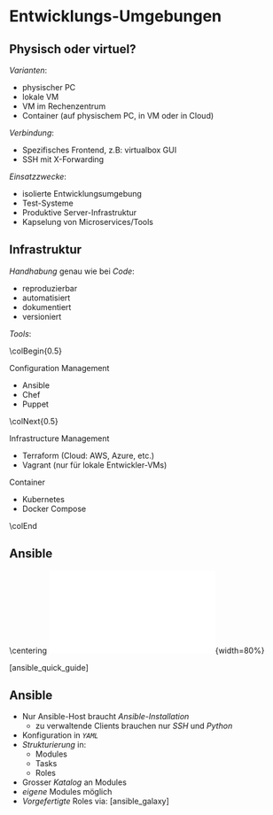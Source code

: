 Entwicklungs-Umgebungen
=======================


Physisch oder virtuel?
----------------------

*Varianten*:

* physischer PC
* lokale VM
* VM im Rechenzentrum
* Container (auf physischem PC, in VM oder in Cloud)

*Verbindung*:

* Spezifisches Frontend, z.B: virtualbox GUI
* SSH mit X-Forwarding

*Einsatzzwecke*:

* isolierte Entwicklungsumgebung
* Test-Systeme
* Produktive Server-Infrastruktur
* Kapselung von Microservices/Tools


Infrastruktur
-------------

*Handhabung* genau wie bei *Code*:

* reproduzierbar
* automatisiert
* dokumentiert
* versioniert


*Tools*:

\colBegin{0.5}

Configuration Management

* Ansible
* Chef
* Puppet

\colNext{0.5}

Infrastructure Management

* Terraform (Cloud: AWS, Azure, etc.)
* Vagrant (nur für lokale Entwickler-VMs)

Container

* Kubernetes
* Docker Compose

\colEnd


Ansible
-------

\centering
![ansible_overview](images/ansible_overview.pdf){width=80%}

[ansible_quick_guide]


Ansible
-------

* Nur Ansible-Host braucht *Ansible-Installation*
  * zu verwaltende Clients brauchen nur *SSH* und *Python*
* Konfiguration in *`YAML`*
* *Strukturierung* in:
  * Modules
  * Tasks
  * Roles
* Grosser *Katalog* an Modules
* *eigene* Modules möglich
* *Vorgefertigte* Roles via: [ansible_galaxy]
